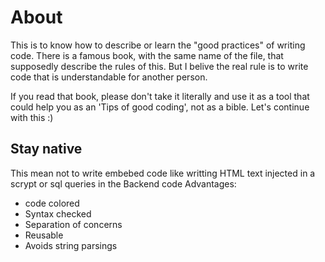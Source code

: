 # About
This is to know how to describe or learn the "good practices" of writing code. There is a famous book, with the same name of the file, that supposedly describe the rules of this. But I belive the real rule is to write code that is understandable for another person. 

If you read that book, please don't take it literally and use it as a tool that could help you as an 'Tips of good coding', not as a bible. 
Let's continue with this :)


## Stay native
This mean not to write embebed code like writting HTML text injected in a scrypt or sql queries in the Backend code
Advantages:
- code colored
- Syntax checked
- Separation of concerns
- Reusable
- Avoids string parsings
